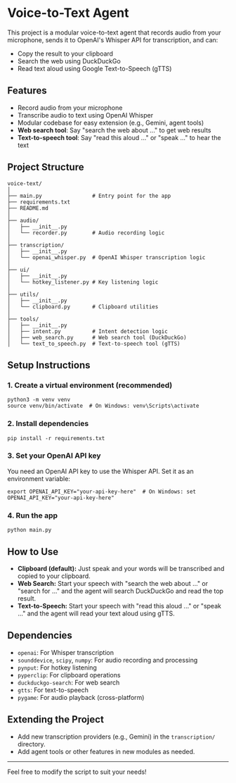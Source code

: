 # Voice-to-Text Agent

This project is a modular voice-to-text agent that records audio from your microphone, sends it to OpenAI's Whisper API for transcription, and can:
- Copy the result to your clipboard
- Search the web using DuckDuckGo
- Read text aloud using Google Text-to-Speech (gTTS)

## Features
- Record audio from your microphone
- Transcribe audio to text using OpenAI Whisper
- Modular codebase for easy extension (e.g., Gemini, agent tools)
- **Web search tool**: Say "search the web about ..." to get web results
- **Text-to-speech tool**: Say "read this aloud ..." or "speak ..." to hear the text

## Project Structure

```
voice-text/
│
├── main.py                # Entry point for the app
├── requirements.txt
├── README.md
│
├── audio/
│   ├── __init__.py
│   └── recorder.py        # Audio recording logic
│
├── transcription/
│   ├── __init__.py
│   └── openai_whisper.py  # OpenAI Whisper transcription logic
│
├── ui/
│   ├── __init__.py
│   └── hotkey_listener.py # Key listening logic
│
├── utils/
│   ├── __init__.py
│   └── clipboard.py       # Clipboard utilities
│
├── tools/
│   ├── __init__.py
│   ├── intent.py          # Intent detection logic
│   ├── web_search.py      # Web search tool (DuckDuckGo)
│   └── text_to_speech.py  # Text-to-speech tool (gTTS)
```

## Setup Instructions

### 1. Create a virtual environment (recommended)
```
python3 -m venv venv
source venv/bin/activate  # On Windows: venv\Scripts\activate
```

### 2. Install dependencies
```
pip install -r requirements.txt
```

### 3. Set your OpenAI API key
You need an OpenAI API key to use the Whisper API. Set it as an environment variable:
```
export OPENAI_API_KEY="your-api-key-here"  # On Windows: set OPENAI_API_KEY="your-api-key-here"
```

### 4. Run the app
```
python main.py
```

## How to Use
- **Clipboard (default):** Just speak and your words will be transcribed and copied to your clipboard.
- **Web Search:** Start your speech with "search the web about ..." or "search for ..." and the agent will search DuckDuckGo and read the top result.
- **Text-to-Speech:** Start your speech with "read this aloud ..." or "speak ..." and the agent will read your text aloud using gTTS.

## Dependencies
- `openai`: For Whisper transcription
- `sounddevice`, `scipy`, `numpy`: For audio recording and processing
- `pynput`: For hotkey listening
- `pyperclip`: For clipboard operations
- `duckduckgo-search`: For web search
- `gtts`: For text-to-speech
- `pygame`: For audio playback (cross-platform)

## Extending the Project
- Add new transcription providers (e.g., Gemini) in the `transcription/` directory.
- Add agent tools or other features in new modules as needed.

---

Feel free to modify the script to suit your needs! 